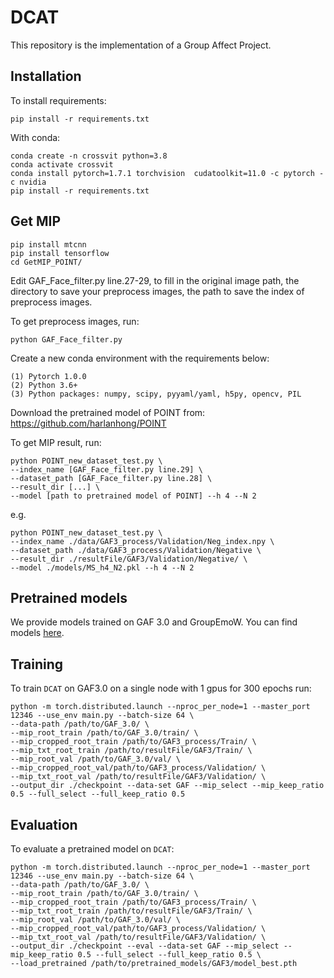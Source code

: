 # DCAT
This repository is the implementation of a Group Affect Project.

## Installation

To install requirements:

```setup
pip install -r requirements.txt
```

With conda:

```
conda create -n crossvit python=3.8
conda activate crossvit
conda install pytorch=1.7.1 torchvision  cudatoolkit=11.0 -c pytorch -c nvidia
pip install -r requirements.txt
```

## Get MIP

```
pip install mtcnn
pip install tensorflow
cd GetMIP_POINT/
```

Edit GAF_Face_filter.py line.27-29, to fill in the original image path, the directory to save your preprocess images, the path to save the index of preprocess images.

To get preprocess images, run:
```shell script
python GAF_Face_filter.py
```

Create a new conda environment with the requirements below:
```
(1) Pytorch 1.0.0
(2) Python 3.6+
(3) Python packages: numpy, scipy, pyyaml/yaml, h5py, opencv, PIL
```

Download the pretrained model of POINT from: https://github.com/harlanhong/POINT

To get MIP result, run:
```shell script
python POINT_new_dataset_test.py \
--index_name [GAF_Face_filter.py line.29] \
--dataset_path [GAF_Face_filter.py line.28] \
--result_dir [...] \
--model [path to pretrained model of POINT] --h 4 --N 2
```
e.g.
```shell script
python POINT_new_dataset_test.py \
--index_name ./data/GAF3_process/Validation/Neg_index.npy \
--dataset_path ./data/GAF3_process/Validation/Negative \
--result_dir ./resultFile/GAF3/Validation/Negative/ \
--model ./models/MS_h4_N2.pkl --h 4 --N 2
```




## Pretrained models
We provide models trained on GAF 3.0 and GroupEmoW. You can find models [here](https://drive.google.com/drive/folders/1-qFKcqDHCaGP1HIMfueXZTlrZ12O1scA?usp=sharing).




## Training

To train `DCAT` on GAF3.0 on a single node with 1 gpus for 300 epochs run:

```shell script
python -m torch.distributed.launch --nproc_per_node=1 --master_port 12346 --use_env main.py --batch-size 64 \
--data-path /path/to/GAF_3.0/ \
--mip_root_train /path/to/GAF_3.0/train/ \
--mip_cropped_root_train /path/to/GAF3_process/Train/ \
--mip_txt_root_train /path/to/resultFile/GAF3/Train/ \
--mip_root_val /path/to/GAF_3.0/val/ \
--mip_cropped_root_val/path/to/GAF3_process/Validation/ \
--mip_txt_root_val /path/to/resultFile/GAF3/Validation/ \
--output_dir ./checkpoint --data-set GAF --mip_select --mip_keep_ratio 0.5 --full_select --full_keep_ratio 0.5
```


## Evaluation

To evaluate a pretrained model on `DCAT`:

```shell script
python -m torch.distributed.launch --nproc_per_node=1 --master_port 12346 --use_env main.py --batch-size 64 \
--data-path /path/to/GAF_3.0/ \
--mip_root_train /path/to/GAF_3.0/train/ \
--mip_cropped_root_train /path/to/GAF3_process/Train/ \
--mip_txt_root_train /path/to/resultFile/GAF3/Train/ \
--mip_root_val /path/to/GAF_3.0/val/ \
--mip_cropped_root_val/path/to/GAF3_process/Validation/ \
--mip_txt_root_val /path/to/resultFile/GAF3/Validation/ \
--output_dir ./checkpoint --eval --data-set GAF --mip_select --mip_keep_ratio 0.5 --full_select --full_keep_ratio 0.5 \
--load_pretrained /path/to/pretrained_models/GAF3/model_best.pth
```


